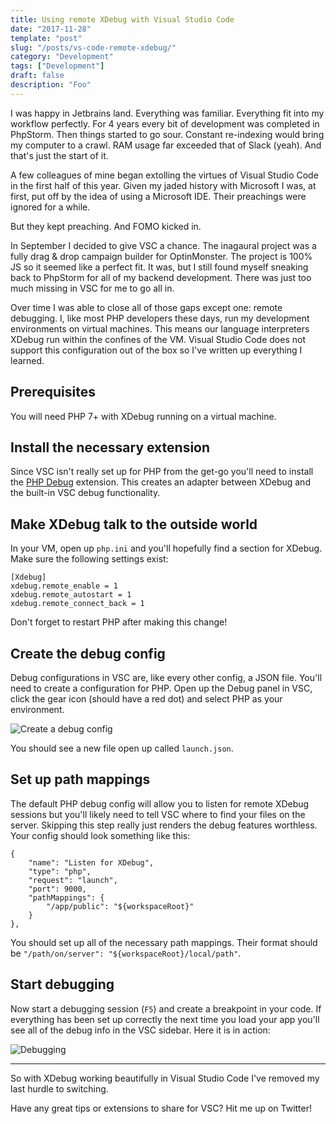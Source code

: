 ```yaml
---
title: Using remote XDebug with Visual Studio Code
date: "2017-11-28"
template: "post"
slug: "/posts/vs-code-remote-xdebug/"
category: "Development"
tags: ["Development"]
draft: false
description: "Foo"
---
```


I was happy in Jetbrains land. Everything was familiar. Everything fit into my workflow perfectly. For 4 years every bit of development was completed in PhpStorm. Then things started to go sour. Constant re-indexing would bring my computer to a crawl. RAM usage far exceeded that of Slack (yeah). And that's just the start of it.

A few colleagues of mine began extolling the virtues of Visual Studio Code in the first half of this year. Given my jaded history with Microsoft I was, at first, put off by the idea of using a Microsoft IDE. Their preachings were ignored for a while.

But they kept preaching. And FOMO kicked in.

In September I decided to give VSC a chance. The inagaural project was a fully drag & drop campaign builder for OptinMonster. The project is 100% JS so it seemed like a perfect fit. It was, but I still found myself sneaking back to PhpStorm for all of my backend development. There was just too much missing in VSC for me to go all in.

Over time I was able to close all of those gaps except one: remote debugging. I, like most PHP developers these days, run my development environments on virtual machines. This means our language interpreters XDebug run within the confines of the VM. Visual Studio Code does not support this configuration out of the box so I've written up everything I learned.

## Prerequisites
You will need PHP 7+ with XDebug running on a virtual machine.

## Install the necessary extension
Since VSC isn't really set up for PHP from the get-go you'll need to install the [PHP Debug](https://marketplace.visualstudio.com/items?itemName=felixfbecker.php-debug) extension. This creates an adapter between XDebug and the built-in VSC debug functionality.

## Make XDebug talk to the outside world
In your VM, open up `php.ini` and you'll hopefully find a section for XDebug. Make sure the following settings exist:

```
[Xdebug]
xdebug.remote_enable = 1
xdebug.remote_autostart = 1
xdebug.remote_connect_back = 1
```

Don't forget to restart PHP after making this change!

## Create the debug config
Debug configurations in VSC are, like every other config, a JSON file. You'll need to create a configuration for PHP. Open up the Debug panel in VSC, click the gear icon (should have a red dot) and select PHP as your environment. 

![Create a debug config](/media/create-config.png)

You should see a new file open up called `launch.json`.

## Set up path mappings
The default PHP debug config will allow you to listen for remote XDebug sessions but you'll likely need to tell VSC where to find your files on the server. Skipping this step really just renders the debug features worthless. Your config should look something like this:

```
{
    "name": "Listen for XDebug",
    "type": "php",
    "request": "launch",
    "port": 9000,
    "pathMappings": {
        "/app/public": "${workspaceRoot}"
    }
},
```

You should set up all of the necessary path mappings. Their format should be `"/path/on/server": "${workspaceRoot}/local/path"`.

## Start debugging
Now start a debugging session (`F5`) and create a breakpoint in your code. If everything has been set up correctly the next time you load your app you'll see all of the debug info in the VSC sidebar. Here it is in action:

![Debugging](/media/debugging.gif)

---

So with XDebug working beautifully in Visual Studio Code I've removed my last hurdle to switching.

Have any great tips or extensions to share for VSC? Hit me up on Twitter!